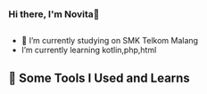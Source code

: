 ### Hi there, I'm Novita👋 
##
- 🔭 I’m currently studying on SMK Telkom Malang
- I’m currently learning kotlin,php,html
<h2> 🚀 Some Tools I Used and Learns </h2>
<p align="left">
